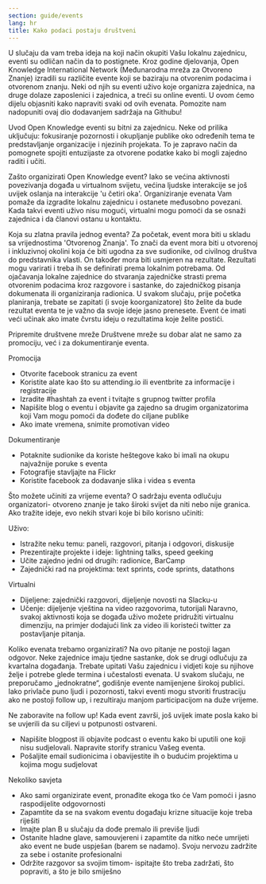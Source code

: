 ```yaml
---
section: guide/events
lang: hr
title: Kako podaci postaju društveni
---
```

U slučaju da vam treba ideja na koji način okupiti Vašu lokalnu zajednicu, eventi su odličan način da to postignete. Kroz godine djelovanja, Open Knowledge International Network (Međunarodna mreža za Otvoreno Znanje) izradili su različite evente koji se baziraju na otvorenim podacima i otvorenom znanju. Neki od njih su eventi uživo koje organizra zajednica, na druge dolaze zaposlenici i zajednica, a treći su online eventi. U ovom ćemo dijelu objasniti kako napraviti svaki od ovih evenata. Pomozite nam nadopuniti ovaj dio dodavanjem sadržaja na Githubu!

Uvod
Open Knowledge eventi su bitni za zajednicu. Neke od prilika uključuju: fokusiranje pozornosti i okupljanje publike oko određenih tema te predstavljanje organizacije i njezinih projekata. To je zapravo način da pomognete spojiti entuzijaste za otvorene podatke kako bi mogli zajedno raditi i učiti. 

Zašto organizirati Open Knowledge event?
Iako se većina aktivnosti povezivanja događa u virtualnom svijetu, većina ljudske interakcije se još uvijek oslanja na interakcije 'u četiri oka'. Organiziranje evenata Vam pomaže da izgradite lokalnu zajednicu i ostanete međusobno povezani. Kada takvi eventi uživo nisu mogući, virtualni mogu pomoći da se osnaži zajednica i da članovi ostanu u kontaktu. 

Koja su zlatna pravila jednog eventa?
Za početak, event mora biti u skladu sa vrijednostima 'Otvorenog Znanja'. To znači da event mora biti u otvorenoj i inkluzivnoj okolini koja će biti ugodna za sve sudionike, od civilnog društva do predstavnika vlasti. On također mora biti usmjeren na rezultate. Rezultati mogu varirati i treba ih se definirati prema lokalnim potrebama. Od ojačavanja lokalne zajednice do stvaranja zajedničke strasti prema otvorenim podacima kroz razgovore i sastanke, do zajedničkog pisanja dokumenata ili organiziranja radionica. U svakom slučaju, prije početka planiranja, trebate se zapitati (i svoje koorganizatore) što želite da bude rezultat eventa te je važno da svoje ideje jasno prenesete.  Event će imati veći učinak ako imate čvrstu ideju o rezultatima koje želite postići. 

Pripremite društvene mreže
Društvene mreže su dobar alat ne samo za promociju, već i za dokumentiranje eventa. 

Promocija
- Otvorite facebook stranicu za event
- Koristite alate kao što su attending.io ili eventbrite za informacije i registracije
- Izradite #hashtah za event i tvitajte s grupnog twitter profila
- Napišite blog o eventu i objavite ga zajedno sa drugim organizatorima koji Vam mogu pomoći da dođete do ciljane publike
- Ako imate vremena, snimite promotivan video

Dokumentiranje
- Potaknite sudionike da koriste heštegove kako bi imali na okupu najvažnije poruke s eventa
- Fotografije stavljajte na Flickr
- Koristite facebook za dodavanje slika i videa s eventa

Što možete učiniti za vrijeme eventa?
O sadržaju eventa odlučuju organizatori- otvoreno znanje je tako široki svijet da niti nebo nije granica. Ako tražite ideje, evo nekih stvari koje bi bilo korisno učiniti:

Uživo:
- Istražite neku temu: paneli, razgovori, pitanja i odgovori, diskusije
- Prezentirajte projekte i ideje: lightning talks, speed geeking
- Učite zajedno jedni od drugih: radionice, BarCamp
- Zajednički rad na projektima: text sprints, code sprints, datathons

Virtualni
- Dijeljene: zajednički razgovori, dijeljenje novosti na Slacku-u
- Učenje: dijeljenje vještina na video razgovorima, tutorijali
Naravno, svakoj aktivnosti koja se događa uživo možete pridružiti virtualnu dimenziju, na primjer dodajući link za video ili koristeći twitter za postavljanje pitanja. 

Koliko evenata trebamo organizirati?
Na ovo pitanje ne postoji lagan odgovor. Neke zajednice imaju tjedne sastanke, dok se drugi odlučuju za kvartalna događanja. Trebate upitati Vašu zajednicu i vidjeti koje su njihove želje i potrebe glede termina i učestalosti evenata. U svakom slučaju, ne preporučamo „jednokratne“, godišnje evente namijenjene širokoj publici. Iako privlače puno ljudi i pozornosti, takvi eventi mogu stvoriti frustraciju ako ne postoji follow up, i rezultiraju manjom participacijom na duže vrijeme. 

Ne zaboravite na follow up!
Kada event završi, još uvijek imate posla kako bi se uvjerili da su ciljevi u potpunosti ostvareni. 

-  Napišite blogpost ili objavite podcast o eventu kako bi uputili one koji nisu sudjelovali. Napravite storify stranicu Vašeg eventa.
- Pošaljite email sudionicima i obavijestite ih o budućim projektima u kojima mogu sudjelovat

Nekoliko savjeta
- Ako sami organizirate event, pronađite ekoga tko će Vam pomoći i jasno raspodijelite odgovornosti
- Zapamtite da se na svakom eventu događaju krizne situacije koje treba riješiti
- Imajte plan B u slučaju da dođe premalo ili previše ljudi
- Ostanite hladne glave, samouvjereni i zapamtite da nitko neće umrijeti ako event ne bude uspješan (barem se nadamo). Svoju nervozu zadržite za sebe i ostanite profesionalni
- Održite razgovor sa svojim timom- ispitajte što treba zadržati, što popraviti, a što je bilo smiješno
